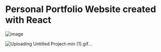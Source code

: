 # Personal Portfolio Website created with React

![image](https://github.com/oguzhanertekin/oe/assets/68961575/0294ec32-bdae-413c-9e93-c87c2ddeae4d)






![Uploading Untitled Project-min (1).gif…]()
